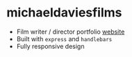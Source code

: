 # michaeldaviesfilms
- Film writer / director portfolio [website](https://michaeldaviesfilms.herokuapp.com/)
- Built with `express` and `handlebars`
- Fully responsive design

